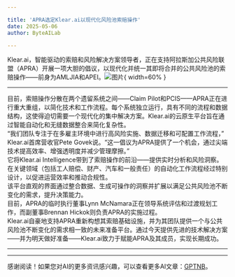```yaml
---

title: 'APRA选定Klear.ai以现代化风险池索赔操作'
date: 2025-05-06
author: ByteAILab

---
```


Klear.ai，智能驱动的索赔和风险解决方案领导者，正在支持阿拉斯加公共风险联盟（APRA）开展一项大胆的倡议，以现代化并统一其即将合并的公共风险池的索赔操作——前身为AMLJIA和APEI。![图片](https://ai-techpark.com/wp-content/uploads/APRA-Selects.jpg){ width=60% }

---
  
目前，索赔操作分散在两个遗留系统之间——Claim Pilot和PCIS——APRA正在进行重大重组，以简化技术和工作流程。每个系统独立运行，具有不同的流程和数据结构，这使得迫切需要一个现代化的集中解决方案。Klear.ai的云原生平台旨在通过智能自动化和无缝数据整合来简化复杂性。  
“我们团队专注于在多雇主环境中进行高风险实施、数据迁移和可配置工作流程，” Klear.ai首席营收官Pete Govek说。“这一倡议为APRA提供了一个机会，通过尖端技术提高效率、增强透明度并减少管理摩擦。”  
它将Klear.ai Intelligence带到了索赔操作的前沿——提供实时分析和风险洞察。  
在关键领域（包括工人赔偿、财产、汽车和一般责任）的自动化工作流程经过特别设计，以促进运营效率和推动合规性。  
该平台直观的界面通过整合数据、生成可操作的洞察并扩展以满足公共风险池不断变化的需求，提升决策能力。  
目前，APRA的临时执行董事Lynn McNamara正在领导系统评估和过渡规划工作，而副董事Brennan Hickok则负责APRA的实施过程。  
Klear.ai自豪地支持APRA重新构想其索赔基础设施，并为其团队提供一个与公共风险池不断变化的需求相一致的未来准备平台。通过今天提供先进的技术解决方案——并为明天做好准备——Klear.ai致力于赋能APRA及其成员，实现长期成功。

---
---
感谢阅读！如果您对AI的更多资讯感兴趣，可以查看更多AI文章：[GPTNB](https://gptnb.com)。